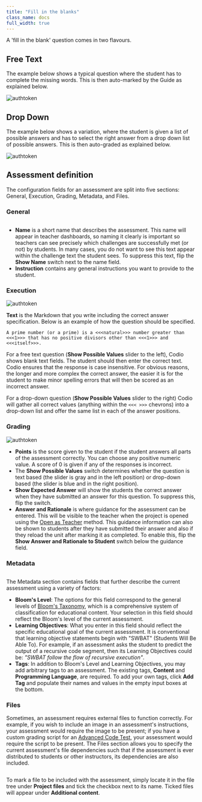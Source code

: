 ```yaml
---
title: "Fill in the blanks"
class_name: docs
full_width: true
---
```



A 'fill in the blank' question comes in two flavours.


## Free Text
The example below shows a typical question where the student has to complete the missing words. This is then auto-marked by the Guide as explained below.

<img alt="authtoken" src="/img/docs/guides/assessments-fitb1.png" class="simple"/>

## Drop Down
The example below shows a variation, where the student is given a list of possible answers and has to select the right answer from a drop down list of possible answers. This is then auto-graded as explained below.

<img alt="authtoken" src="/img/docs/guides/assessments-fitb2.png" class="simple"/>

## Assessment definition
The configuration fields for an assessment are split into five sections: General, Execution, Grading, Metadata, and Files.

### General

<img alt="" src="/img/docs/guides/assessment_general.png" class="simple"/>

- **Name** is a short name that describes the assessment. This name will appear in teacher dashboards, so naming it clearly is important so teachers can see precisely which challenges are successfully met (or not) by students. In many cases, you do not want to see this text appear within the challenge text the student sees. To suppress this text, flip the **Show Name** switch next to the name field.
- **Instruction** contains any general instructions you want to provide to the student.

### Execution

<img alt="authtoken" src="/img/docs/guides/assessment_fitb_exec.png" class="simple"/>

**Text** is the Markdown that you write including the correct answer specification. Below is an example of how the question should be specified.

`A prime number (or a prime) is a <<<natural>>> number greater than <<<1>>> that has no positive divisors other than <<<1>>> and <<<itself>>>.`

For a free text question (**Show Possible Values** slider to the left), Codio shows blank text fields. The student should then enter the correct text. Codio ensures that the response is case insensitive. For obvious reasons, the longer and more complex the correct answer, the easier it is for the student to make minor spelling errors that will then be scored as an incorrect answer.

For a drop-down question (**Show Possible Values** slider to the right) Codio will gather all correct values (anything within the `<<< >>>` chevrons) into a drop-down list and offer the same list in each of the answer positions.

### Grading

<img alt="authtoken" src="/img/docs/guides/assessment_fitb_grading.png" class="simple"/>

- **Points** is the score given to the student if the student answers all parts of the assessment correctly. You can choose any positive numeric value. A score of 0 is given if any of the responses is incorrect.
- The **Show Possible Values** switch determines whether the question is text based (the slider is gray and in the left position) or drop-down based (the slider is blue and in the right position).
- **Show Expected Answer** will show the students the correct answer when they have submitted an answer for this question. To suppress this, flip the switch.
- **Answer and Rationale** is where guidance for the assessment can be entered. This will be visible to the teacher when the project is opened using the [Open as Teacher](/docs/classes/unitmanagement/settings-info/teachersolutions) method. This guidance information can also be shown to students after they have submitted their answer and also if they reload the unit after marking it as completed. To enable this, flip the **Show Answer and Rationale to Student** switch below the guidance field.

### Metadata

<img alt="" src="/img/docs/guides/assessment_metadata.png" class="simple"/>

The Metadata section contains fields that further describe the current assessment using a variety of factors:

- **Bloom's Level**: The options for this field correspond to the general levels of [Bloom's Taxonomy](https://cft.vanderbilt.edu/guides-sub-pages/blooms-taxonomy/), which is a comprehensive system of classification for educational content. Your selection in this field should reflect the Bloom's level of the current assessment.
- **Learning Objectives**:  What you enter in this field should reflect the specific educational goal of the current assessment. It is conventional that learning objective statements begin with "SWBAT" (Students Will Be Able To). For example, if an assessment asks the student to predict the output of a recursive code segment, then its Learning Objectives could be: _"SWBAT follow the flow of recursive execution"_.
- **Tags**: In addition to Bloom's Level and Learning Objectives, you may add arbitrary tags to an assessment. The existing tags, **Content** and **Programming Language**, are required. To add your own tags, click **Add Tag** and populate their names and values in the empty input boxes at the bottom.

### Files

Sometimes, an assessment requires external files to function correctly. For example, if you wish to include an image in an assessment's instructions, your assessment would require the image to be present; if you have a custom grading script for an [Advanced Code Test](/docs/content/authoring/assessments/assessments-code-tests/), your assessment would require the script to be present. The Files section allows you to specify the current assessment's file dependencies such that if the assessment is ever distributed to students or other instructors, its dependencies are also included.

<img alt="" src="/img/docs/guides/assessment_files.png" class="simple"/>

To mark a file to be included with the assessment, simply locate it in the file tree under **Project files** and tick the checkbox next to its name. Ticked files will appear under **Additional content**.